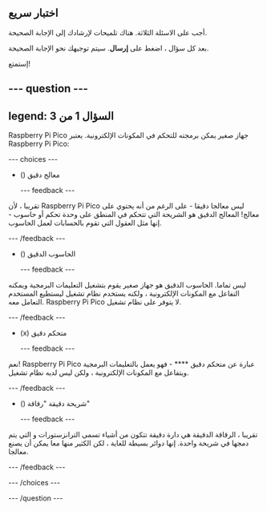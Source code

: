 ## اختبار سريع

أجب على الاسئلة الثلاثة. هناك تلميحات لإرشادك إلى الإجابة الصحيحة.

بعد كل سؤال ، اضغط على **إرسال**. سيتم توجيهك نحو الإجابة الصحيحة.

إستمتع!

--- question ---
---
legend: السؤال 1 من 3
---

Raspberry Pi Pico جهاز صغير يمكن برمجته للتحكم في المكونات الإلكترونية. يعتبر Raspberry Pi Pico:

--- choices ---

- () معالج دقيق

  --- feedback ---

تقريبا ، لأن Raspberry Pi Pico ليس معالجا دقيقا - على الرغم من أنه يحتوي على معالج! المعالج الدقيق هو الشريحة التي تتحكم في المنطق على وحدة تحكم أو حاسوب - إنها مثل العقول التي تقوم بالحسابات لعمل الحاسوب.

  --- /feedback ---

- () الحاسوب الدقيق

  --- feedback ---

ليس تماما. الحاسوب الدقيق هو جهاز صغير يقوم بتشغيل التعليمات البرمجية ويمكنه التفاعل مع المكونات الإلكترونية ، ولكنه يستخدم نظام تشغيل ليستطيع المستخدم التعامل معه. Raspberry Pi Pico لا يتوفر على نظام تشغيل.

  --- /feedback ---

- (x) متحكم دقيق

  --- feedback ---

نعم! Raspberry Pi Pico عبارة عن متحكم دقيق **** - فهو يعمل بالتعليمات البرمجية ويتفاعل مع المكونات الإلكترونية ، ولكن ليس لديه نظام تشغيل.

  --- /feedback ---

- () شريحة دقيقة "رقاقة"

  --- feedback ---

تقريبا ، الرقاقة الدقيقة هي دارة دقيقة تتكون من أشياء تسمى الترانزستورات و التي يتم دمجها في شريحة واحدة. إنها دوائر بسيطة للغاية ، لكن الكثير منها معا يمكن أن يصنع معالجا.

  --- /feedback ---

--- /choices ---

--- /question ---
